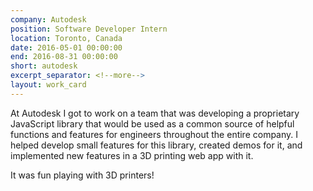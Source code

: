 ```yaml
---
company: Autodesk
position: Software Developer Intern
location: Toronto, Canada
date: 2016-05-01 00:00:00
end: 2016-08-31 00:00:00
short: autodesk
excerpt_separator: <!--more-->
layout: work_card
---
```


At Autodesk I got to work on a team that was developing a proprietary JavaScript library that would be used as a common source of helpful functions and features for engineers throughout the entire company. I helped develop small features for this library, created demos for it, and implemented new features in a 3D printing web app with it. 

It was fun playing with 3D printers!